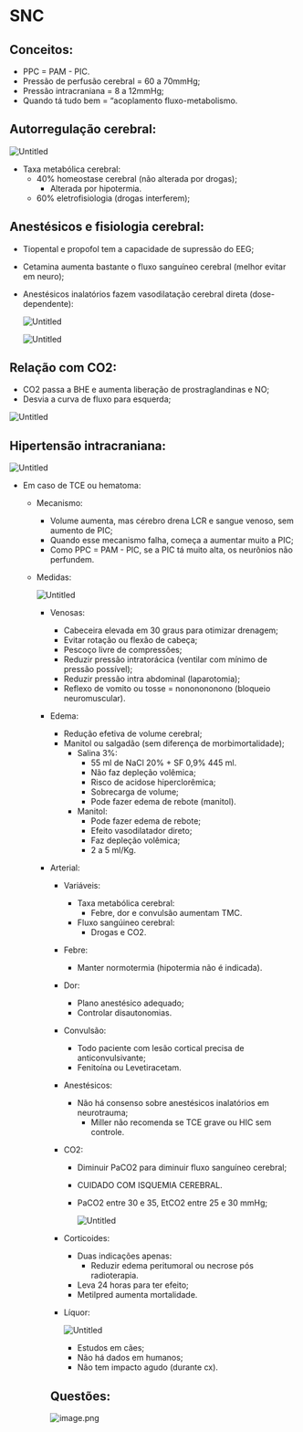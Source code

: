 # SNC

## Conceitos:

- PPC = PAM - PIC.
- Pressão de perfusão cerebral = 60 a 70mmHg;
- Pressão intracraniana = 8 a 12mmHg;
- Quando tá tudo bem = “acoplamento fluxo-metabolismo.

## Autorregulação cerebral:

![Untitled](ANESTESIOLOGIA/imgs/SNC/Untitled.png)

- Taxa metabólica cerebral:
    - 40% homeostase cerebral (não alterada por drogas);
        - Alterada por hipotermia.
    - 60% eletrofisiologia (drogas interferem);

## Anestésicos e fisiologia cerebral:

- Tiopental e propofol tem a capacidade de supressão do EEG;
- Cetamina aumenta bastante o fluxo sanguíneo cerebral (melhor evitar em neuro);
- Anestésicos inalatórios fazem vasodilatação cerebral direta (dose-dependente):
    
    ![Untitled](ANESTESIOLOGIA/imgs/SNC/Untitled%201.png)
    
    ![Untitled](ANESTESIOLOGIA/imgs/SNC/Untitled%202.png)
    

## Relação com CO2:

- CO2 passa a BHE e aumenta liberação de prostraglandinas e NO;
- Desvia a curva de fluxo para esquerda;

![Untitled](ANESTESIOLOGIA/imgs/SNC/Untitled%203.png)

## Hipertensão intracraniana:

![Untitled](ANESTESIOLOGIA/imgs/SNC/Untitled%204.png)

- Em caso de TCE ou hematoma:
    - Mecanismo:
        - Volume aumenta, mas cérebro drena LCR e sangue venoso, sem aumento de PIC;
        - Quando esse mecanismo falha, começa a aumentar muito a PIC;
        - Como PPC = PAM - PIC, se a PIC tá muito alta, os neurônios não perfundem.
    - Medidas:
        
        ![Untitled](ANESTESIOLOGIA/imgs/SNC/Untitled%205.png)
        
        - Venosas:
            - Cabeceira elevada em 30 graus para otimizar drenagem;
            - Evitar rotação ou flexão de cabeça;
            - Pescoço livre de compressões;
            - Reduzir pressão intratorácica (ventilar com mínimo de pressão possível);
            - Reduzir pressão intra abdominal (laparotomia);
            - Reflexo de vomito ou tosse = nononononono (bloqueio neuromuscular).
        - Edema:
            - Redução efetiva de volume cerebral;
            - Manitol ou salgadão (sem diferença de morbimortalidade);
                - Salina 3%:
                    - 55 ml de NaCl 20% + SF 0,9% 445 ml.
                    - Não faz depleção volêmica;
                    - Risco de acidose hiperclorêmica;
                    - Sobrecarga de volume;
                    - Pode fazer edema de rebote (manitol).
                - Manitol:
                    - Pode fazer edema de rebote;
                    - Efeito vasodilatador direto;
                    - Faz depleção volêmica;
                    - 2 a 5 ml/Kg.
        - Arterial:
            - Variáveis:
                - Taxa metabólica cerebral:
                    - Febre, dor e convulsão aumentam TMC.
                - Fluxo sangúineo cerebral:
                    - Drogas e CO2.
            - Febre:
                - Manter normotermia (hipotermia não é indicada).
            - Dor:
                - Plano anestésico adequado;
                - Controlar disautonomias.
            - Convulsão:
                - Todo paciente com lesão cortical precisa de anticonvulsivante;
                - Fenitoína ou Levetiracetam.
            - Anestésicos:
                - Não há consenso sobre anestésicos inalatórios em neurotrauma;
                    - Miller não recomenda se TCE grave ou HIC sem controle.
            - CO2:
                - Diminuir PaCO2 para diminuir fluxo sanguíneo cerebral;
                - CUIDADO COM ISQUEMIA CEREBRAL.
                - PaCO2 entre 30 e 35, EtCO2 entre 25 e 30 mmHg;
                    
                    ![Untitled](ANESTESIOLOGIA/imgs/SNC/Untitled%206.png)
                    
            - Corticoides:
                - Duas indicações apenas:
                    - Reduzir edema peritumoral ou necrose pós radioterapia.
                - Leva 24 horas para ter efeito;
                - Metilpred aumenta mortalidade.
            - Líquor:
                
                ![Untitled](ANESTESIOLOGIA/imgs/SNC/Untitled%207.png)
                
                - Estudos em cães;
                - Não há dados em humanos;
                - Não tem impacto agudo (durante cx).
                
            
            ## Questões:
            
            ![image.png](ANESTESIOLOGIA/imgs/SNC/image.png)
